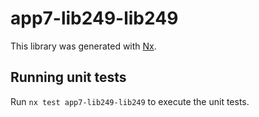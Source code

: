 # app7-lib249-lib249

This library was generated with [Nx](https://nx.dev).

## Running unit tests

Run `nx test app7-lib249-lib249` to execute the unit tests.
